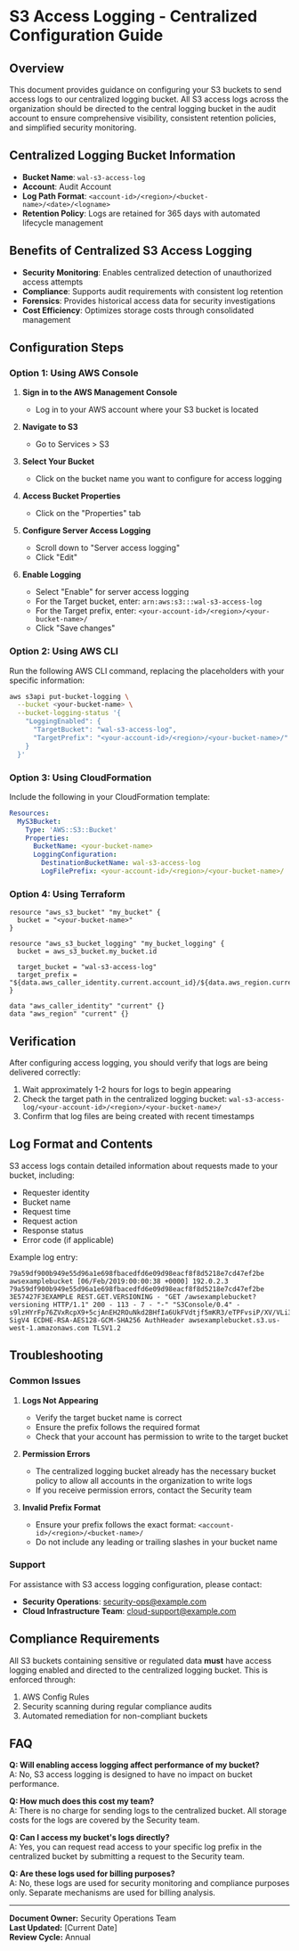 # S3 Access Logging - Centralized Configuration Guide

## Overview

This document provides guidance on configuring your S3 buckets to send access logs to our centralized logging bucket. All S3 access logs across the organization should be directed to the central logging bucket in the audit account to ensure comprehensive visibility, consistent retention policies, and simplified security monitoring.

## Centralized Logging Bucket Information

- **Bucket Name**: `wal-s3-access-log`
- **Account**: Audit Account
- **Log Path Format**: `<account-id>/<region>/<bucket-name>/<date>/<logname>`
- **Retention Policy**: Logs are retained for 365 days with automated lifecycle management

## Benefits of Centralized S3 Access Logging

- **Security Monitoring**: Enables centralized detection of unauthorized access attempts
- **Compliance**: Supports audit requirements with consistent log retention
- **Forensics**: Provides historical access data for security investigations
- **Cost Efficiency**: Optimizes storage costs through consolidated management

## Configuration Steps

### Option 1: Using AWS Console

1. **Sign in to the AWS Management Console**
   - Log in to your AWS account where your S3 bucket is located

2. **Navigate to S3**
   - Go to Services > S3

3. **Select Your Bucket**
   - Click on the bucket name you want to configure for access logging

4. **Access Bucket Properties**
   - Click on the "Properties" tab

5. **Configure Server Access Logging**
   - Scroll down to "Server access logging"
   - Click "Edit"

6. **Enable Logging**
   - Select "Enable" for server access logging
   - For the Target bucket, enter: `arn:aws:s3:::wal-s3-access-log`
   - For the Target prefix, enter: `<your-account-id>/<region>/<your-bucket-name>/`
   - Click "Save changes"

### Option 2: Using AWS CLI

Run the following AWS CLI command, replacing the placeholders with your specific information:

```bash
aws s3api put-bucket-logging \
  --bucket <your-bucket-name> \
  --bucket-logging-status '{
    "LoggingEnabled": {
      "TargetBucket": "wal-s3-access-log",
      "TargetPrefix": "<your-account-id>/<region>/<your-bucket-name>/"
    }
  }'
```

### Option 3: Using CloudFormation

Include the following in your CloudFormation template:

```yaml
Resources:
  MyS3Bucket:
    Type: 'AWS::S3::Bucket'
    Properties:
      BucketName: <your-bucket-name>
      LoggingConfiguration:
        DestinationBucketName: wal-s3-access-log
        LogFilePrefix: <your-account-id>/<region>/<your-bucket-name>/
```

### Option 4: Using Terraform

```hcl
resource "aws_s3_bucket" "my_bucket" {
  bucket = "<your-bucket-name>"
}

resource "aws_s3_bucket_logging" "my_bucket_logging" {
  bucket = aws_s3_bucket.my_bucket.id
  
  target_bucket = "wal-s3-access-log"
  target_prefix = "${data.aws_caller_identity.current.account_id}/${data.aws_region.current.name}/${aws_s3_bucket.my_bucket.id}/"
}

data "aws_caller_identity" "current" {}
data "aws_region" "current" {}
```

## Verification

After configuring access logging, you should verify that logs are being delivered correctly:

1. Wait approximately 1-2 hours for logs to begin appearing
2. Check the target path in the centralized logging bucket:
   `wal-s3-access-log/<your-account-id>/<region>/<your-bucket-name>/`
3. Confirm that log files are being created with recent timestamps

## Log Format and Contents

S3 access logs contain detailed information about requests made to your bucket, including:

- Requester identity
- Bucket name
- Request time
- Request action
- Response status
- Error code (if applicable)

Example log entry:
```
79a59df900b949e55d96a1e698fbacedfd6e09d98eacf8f8d5218e7cd47ef2be awsexamplebucket [06/Feb/2019:00:00:38 +0000] 192.0.2.3 79a59df900b949e55d96a1e698fbacedfd6e09d98eacf8f8d5218e7cd47ef2be 3E57427F3EXAMPLE REST.GET.VERSIONING - "GET /awsexamplebucket?versioning HTTP/1.1" 200 - 113 - 7 - "-" "S3Console/0.4" - s9lzHYrFp76ZVxRcpX9+5cjAnEH2ROuNkd2BHfIa6UkFVdtjf5mKR3/eTPFvsiP/XV/VLi31234= SigV4 ECDHE-RSA-AES128-GCM-SHA256 AuthHeader awsexamplebucket.s3.us-west-1.amazonaws.com TLSV1.2
```

## Troubleshooting

### Common Issues

1. **Logs Not Appearing**
   - Verify the target bucket name is correct
   - Ensure the prefix follows the required format
   - Check that your account has permission to write to the target bucket

2. **Permission Errors**
   - The centralized logging bucket already has the necessary bucket policy to allow all accounts in the organization to write logs
   - If you receive permission errors, contact the Security team

3. **Invalid Prefix Format**
   - Ensure your prefix follows the exact format: `<account-id>/<region>/<bucket-name>/`
   - Do not include any leading or trailing slashes in your bucket name

### Support

For assistance with S3 access logging configuration, please contact:
- **Security Operations**: security-ops@example.com
- **Cloud Infrastructure Team**: cloud-support@example.com

## Compliance Requirements

All S3 buckets containing sensitive or regulated data **must** have access logging enabled and directed to the centralized logging bucket. This is enforced through:

1. AWS Config Rules
2. Security scanning during regular compliance audits
3. Automated remediation for non-compliant buckets

## FAQ

**Q: Will enabling access logging affect performance of my bucket?**  
A: No, S3 access logging is designed to have no impact on bucket performance.

**Q: How much does this cost my team?**  
A: There is no charge for sending logs to the centralized bucket. All storage costs for the logs are covered by the Security team.

**Q: Can I access my bucket's logs directly?**  
A: Yes, you can request read access to your specific log prefix in the centralized bucket by submitting a request to the Security team.

**Q: Are these logs used for billing purposes?**  
A: No, these logs are used for security monitoring and compliance purposes only. Separate mechanisms are used for billing analysis.

---

**Document Owner:** Security Operations Team  
**Last Updated:** [Current Date]  
**Review Cycle:** Annual
